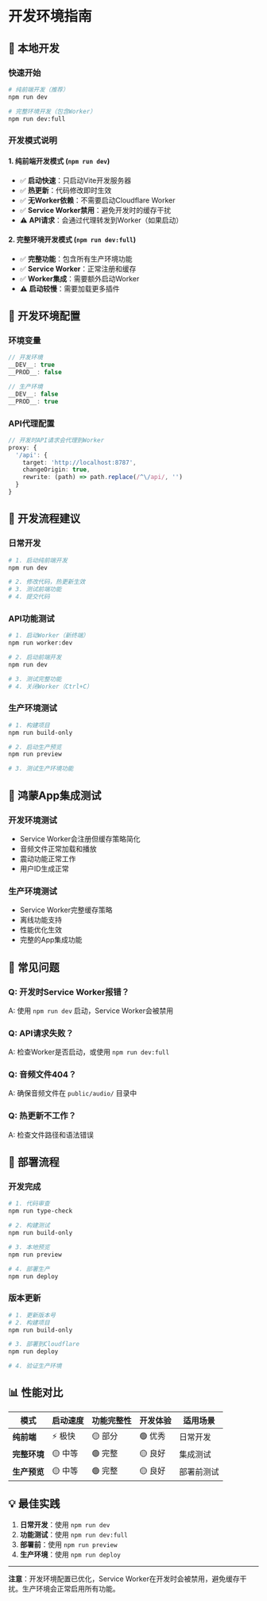 # 开发环境指南

## 🚀 本地开发

### 快速开始
```bash
# 纯前端开发（推荐）
npm run dev

# 完整环境开发（包含Worker）
npm run dev:full
```

### 开发模式说明

#### **1. 纯前端开发模式 (`npm run dev`)**
- ✅ **启动快速**：只启动Vite开发服务器
- ✅ **热更新**：代码修改即时生效
- ✅ **无Worker依赖**：不需要启动Cloudflare Worker
- ✅ **Service Worker禁用**：避免开发时的缓存干扰
- ⚠️ **API请求**：会通过代理转发到Worker（如果启动）

#### **2. 完整环境开发模式 (`npm run dev:full`)**
- ✅ **完整功能**：包含所有生产环境功能
- ✅ **Service Worker**：正常注册和缓存
- ✅ **Worker集成**：需要额外启动Worker
- ⚠️ **启动较慢**：需要加载更多插件

## 🔧 开发环境配置

### 环境变量
```typescript
// 开发环境
__DEV__: true
__PROD__: false

// 生产环境
__DEV__: false
__PROD__: true
```

### API代理配置
```typescript
// 开发时API请求会代理到Worker
proxy: {
  '/api': {
    target: 'http://localhost:8787',
    changeOrigin: true,
    rewrite: (path) => path.replace(/^\/api/, '')
  }
}
```

## 🎯 开发流程建议

### **日常开发**
```bash
# 1. 启动纯前端开发
npm run dev

# 2. 修改代码，热更新生效
# 3. 测试前端功能
# 4. 提交代码
```

### **API功能测试**
```bash
# 1. 启动Worker（新终端）
npm run worker:dev

# 2. 启动前端开发
npm run dev

# 3. 测试完整功能
# 4. 关闭Worker（Ctrl+C）
```

### **生产环境测试**
```bash
# 1. 构建项目
npm run build-only

# 2. 启动生产预览
npm run preview

# 3. 测试生产环境功能
```

## 📱 鸿蒙App集成测试

### **开发环境测试**
- Service Worker会注册但缓存策略简化
- 音频文件正常加载和播放
- 震动功能正常工作
- 用户ID生成正常

### **生产环境测试**
- Service Worker完整缓存策略
- 离线功能支持
- 性能优化生效
- 完整的App集成功能

## 🐛 常见问题

### **Q: 开发时Service Worker报错？**
A: 使用 `npm run dev` 启动，Service Worker会被禁用

### **Q: API请求失败？**
A: 检查Worker是否启动，或使用 `npm run dev:full`

### **Q: 音频文件404？**
A: 确保音频文件在 `public/audio/` 目录中

### **Q: 热更新不工作？**
A: 检查文件路径和语法错误

## 🔄 部署流程

### **开发完成**
```bash
# 1. 代码审查
npm run type-check

# 2. 构建测试
npm run build-only

# 3. 本地预览
npm run preview

# 4. 部署生产
npm run deploy
```

### **版本更新**
```bash
# 1. 更新版本号
# 2. 构建项目
npm run build-only

# 3. 部署到Cloudflare
npm run deploy

# 4. 验证生产环境
```

## 📊 性能对比

| 模式 | 启动速度 | 功能完整性 | 开发体验 | 适用场景 |
|------|----------|------------|----------|----------|
| **纯前端** | ⚡ 极快 | 🟡 部分 | 🟢 优秀 | 日常开发 |
| **完整环境** | 🟡 中等 | 🟢 完整 | 🟡 良好 | 集成测试 |
| **生产预览** | 🟡 中等 | 🟢 完整 | 🟡 良好 | 部署前测试 |

## 💡 最佳实践

1. **日常开发**：使用 `npm run dev`
2. **功能测试**：使用 `npm run dev:full`
3. **部署前**：使用 `npm run preview`
4. **生产环境**：使用 `npm run deploy`

---

**注意**：开发环境配置已优化，Service Worker在开发时会被禁用，避免缓存干扰。生产环境会正常启用所有功能。
